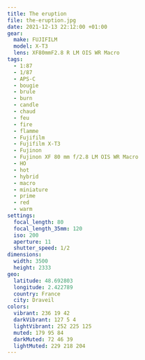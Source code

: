 ```yaml
---
title: The eruption
file: the-eruption.jpg
date: 2021-12-13 22:12:00 +01:00
gear:
  make: FUJIFILM
  model: X-T3
  lens: XF80mmF2.8 R LM OIS WR Macro
tags:
  - 1:87
  - 1/87
  - APS-C
  - bougie
  - brule
  - burn
  - candle
  - chaud
  - feu
  - fire
  - flamme
  - Fujifilm
  - Fujifilm X-T3
  - Fujinon
  - Fujinon XF 80 mm f/2.8 LM OIS WR Macro
  - HO
  - hot
  - hybrid
  - macro
  - miniature
  - prime
  - red
  - warm
settings:
  focal_length: 80
  focal_length_35mm: 120
  iso: 200
  aperture: 11
  shutter_speed: 1/2
dimensions:
  width: 3500
  height: 2333
geo:
  latitude: 48.692803
  longitude: 2.422789
  country: France
  city: Draveil
colors:
  vibrant: 236 19 42
  darkVibrant: 127 5 4
  lightVibrant: 252 225 125
  muted: 179 95 84
  darkMuted: 72 46 39
  lightMuted: 229 218 204
---
```



